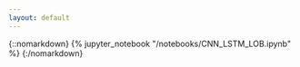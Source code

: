 ```yaml
---
layout: default
---
```


{::nomarkdown}
{% jupyter_notebook "/notebooks/CNN_LSTM_LOB.ipynb" %}
{:/nomarkdown}